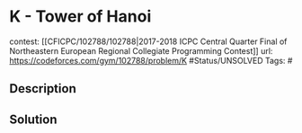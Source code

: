 # K - Tower of Hanoi

contest: [[CFICPC/102788/102788|2017-2018 ICPC Central Quarter Final of Northeastern European Regional Collegiate Programming Contest]]
url: https://codeforces.com/gym/102788/problem/K
#Status/UNSOLVED
Tags: #

## Description

## Solution

